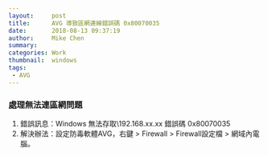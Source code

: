 ```yaml
---
layout:     post
title:      AVG 導致區網連線錯誤碼 0x80070035
date:       2018-08-13 09:37:19
author:     Mike Chen
summary:    
categories: Work
thumbnail:  windows
tags:
 - AVG
---
```


### 處理無法連區網問題
1. 錯誤訊息：Windows 無法存取\\192.168.xx.xx 錯誤碼 0x80070035
2. 解決辦法：設定防毒軟體AVG，右鍵 > Firewall > Firewall設定檔 > 網域內電腦。